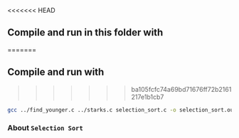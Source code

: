 <<<<<<< HEAD
## Compile and run in this folder with
=======
## Compile and run with
>>>>>>> ba105fcfc74a69bd71676ff72b2161217e1b1cb7
```sh
gcc ../find_younger.c ../starks.c selection_sort.c -o selection_sort.out && ./selection_sort.out
```

### About `Selection Sort`